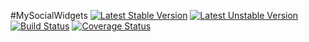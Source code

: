 #MySocialWidgets
[![Latest Stable Version](https://poser.pugx.org/stefanotorresi/my-social-widgets/v/stable.png)](https://packagist.org/packages/stefanotorresi/my-social-widgets)
[![Latest Unstable Version](https://poser.pugx.org/stefanotorresi/my-social-widgets/v/unstable.png)](https://packagist.org/packages/stefanotorresi/my-social-widgets)
[![Build Status](https://travis-ci.org/stefanotorresi/MySocialWidgets.png?branch=master)](https://travis-ci.org/stefanotorresi/MySocialWidgets)
[![Coverage Status](https://coveralls.io/repos/stefanotorresi/MySocialWidgets/badge.png?branch=master)](https://coveralls.io/r/stefanotorresi/MySocialWidgets?branch=master)
